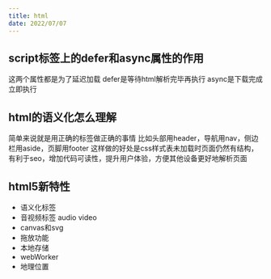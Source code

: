 ```yaml
---
title: html
date: 2022/07/07
---
```


## script标签上的defer和async属性的作用
这两个属性都是为了延迟加载
defer是等待html解析完毕再执行
async是下载完成立即执行

## html的语义化怎么理解
简单来说就是用正确的标签做正确的事情
比如头部用header，导航用nav，侧边栏用aside，页脚用footer
这样做的好处是css样式表未加载时页面仍然有结构，有利于seo，增加代码可读性，提升用户体验，方便其他设备更好地解析页面

## html5新特性
- 语义化标签
- 音视频标签 audio video
- canvas和svg
- 拖放功能
- 本地存储
- webWorker
- 地理位置